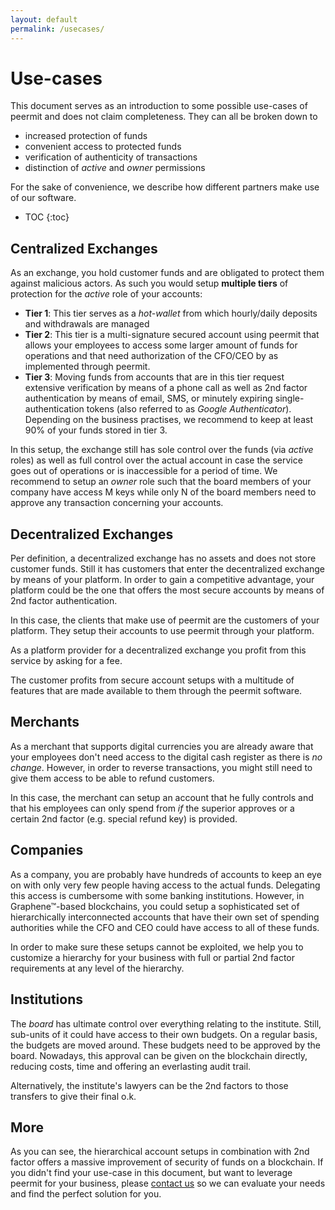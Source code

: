 ```yaml
---
layout: default
permalink: /usecases/
--- 
```


# Use-cases

This document serves as an introduction to some possible use-cases of
peermit and does not claim completeness. They can all be broken down to

* increased protection of funds
* convenient access to protected funds
* verification of authenticity of transactions
* distinction of *active* and *owner* permissions

For the sake of convenience, we describe how different partners make use
of our software.

* TOC
{:toc}

## Centralized Exchanges

As an exchange, you hold customer funds and are obligated to protect
them against malicious actors. As such you would setup **multiple
tiers** of protection for the *active* role of your accounts:

* **Tier 1**: This tier serves as a *hot-wallet* from which hourly/daily
  deposits and withdrawals are managed
* **Tier 2**: This tier is a multi-signature secured account using
  peermit that allows your employees to access some larger amount of
  funds for operations and that need authorization of the CFO/CEO by
  as implemented through peermit.
* **Tier 3**: Moving funds from accounts that are in this tier request
  extensive verification by means of a phone call as well as 2nd factor
  authentication by means of email, SMS, or minutely expiring
  single-authentication tokens (also referred to as *Google
  Authenticator*). Depending on the business practises, we recommend to
  keep at least 90% of your funds stored in tier 3.

In this setup, the exchange still has sole control over the funds (via
*active* roles) as well as full control over the actual account in case
the service goes out of operations or is inaccessible for a period of
time. We recommend to setup an *owner* role such that the board members
of your company have access M keys while only N of the board members
need to approve any transaction concerning your accounts.

## Decentralized Exchanges

Per definition, a decentralized exchange has no assets and does not
store customer funds. Still it has customers that enter the
decentralized exchange by means of your platform. In order to gain a
competitive advantage, your platform could be the one that offers the
most secure accounts by means of 2nd factor authentication.

In this case, the clients that make use of peermit are the customers of
your platform. They setup their accounts to use peermit through your
platform.

As a platform provider for a decentralized exchange you profit from
this service by asking for a fee.

The customer profits from secure account setups with a multitude of
features that are made available to them through the peermit software.

## Merchants

As a merchant that supports digital currencies you are already aware
that your employees don't need access to the digital cash register as
there is *no change*. However, in order to reverse transactions, you
might still need to give them access to be able to refund customers.

In this case, the merchant can setup an account that he fully controls
and that his employees can only spend from *if* the superior approves or
a certain 2nd factor (e.g. special refund key) is provided.

## Companies

As a company, you are probably have hundreds of accounts to keep an eye
on with only very few people having access to the actual funds.
Delegating this access is cumbersome with some banking institutions.
However, in Graphene&trade;-based blockchains, you could setup a
sophisticated set of hierarchically interconnected accounts that have
their own set of spending authorities while the CFO and CEO could have
access to all of these funds.

In order to make sure these setups cannot be exploited, we help you to
customize a hierarchy for your business with full or partial 2nd factor
requirements at any level of the hierarchy.

## Institutions

The *board* has ultimate control over everything relating to the
institute. Still, sub-units of it could have access to their own
budgets. On a regular basis, the budgets are moved around. These
budgets need to be approved by the board. Nowadays, this approval can be
given on the blockchain directly, reducing costs, time and offering an
everlasting audit trail.

Alternatively, the institute's lawyers can be the 2nd factors to those
transfers to give their final o.k.

## More

As you can see, the hierarchical account setups in combination with 2nd
factor offers a massive improvement of security of funds on a
blockchain. If you didn't find your use-case in this document, but want
to leverage peermit for your business, please [contact
us](mailto://info@peermit.com) so we can evaluate your needs and find
the perfect solution for you.
